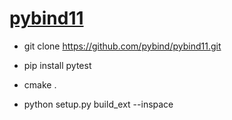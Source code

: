 # [pybind11](https://pybind11.readthedocs.io/en/stable/index.html)

- git clone https://github.com/pybind/pybind11.git
- pip install pytest
- cmake .

- python setup.py build_ext --inspace